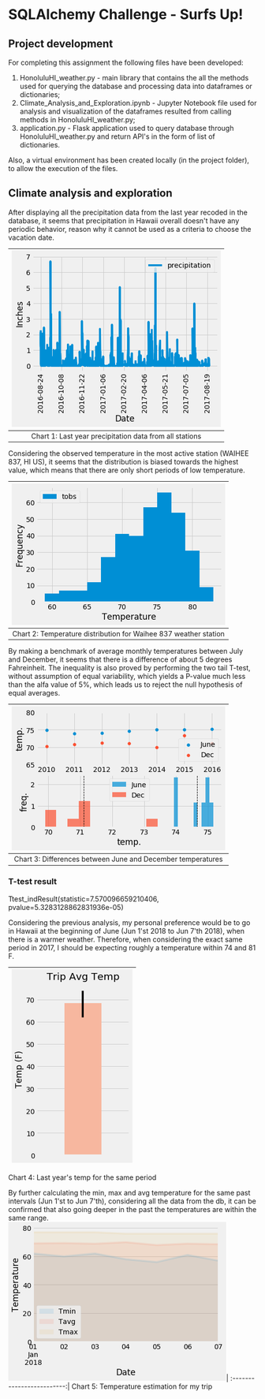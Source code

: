 # SQLAlchemy Challenge - Surfs Up!

## Project development
For completing this assignment the following files have been developed:

1. HonoluluHI_weather.py - main library that contains the all the methods used for querying the database and processing data into dataframes or dictionaries;
2. Climate_Analysis_and_Exploration.ipynb - Jupyter Notebook file used for analysis and visualization of the dataframes resulted from calling methods in HonoluluHI_weather.py;
3. application.py - Flask application used to query database through HonoluluHI_weather.py and return API's in the form of list of dictionaries.

Also, a virtual environment has been created locally (in the project folder), to allow the execution of the files.

## Climate analysis and exploration
After displaying all the precipitation data from the last year recoded in the database, it seems that precipitation in Hawaii overall doesn't have any periodic behavior, reason why it cannot be used as a criteria to choose the vacation date.

<img src=Images/Precipitation_chart.png >|
:-------------------------:|
Chart 1: Last year precipitation data from all stations|

Considering the observed temperature in the most active station (WAIHEE 837, HI US), it seems that the distribution is biased towards the highest value, which means that there are only short periods of low temperature.

<img src=Images/Temp_hist.png >|
:-------------------------:|
Chart 2: Temperature distribution for Waihee 837 weather station|

By making a benchmark of average monthly temperatures between July and December, it seems that there is a difference of about 5 degrees Fahreinheit. The inequality is also proved by performing the two tail T-test, without assumption of equal variability, which yields a P-value much less than the alfa value of 5%, which leads us to reject the null hypothesis of equal averages.

<img src=Images/Ttest.png >|
:-------------------------:|
Chart 3: Differences between June and December temperatures|
### T-test result
Ttest_indResult(statistic=7.570096659210406, pvalue=5.3283128862831936e-05)


Considering the previous analysis, my personal preference would be to go in Hawaii at the beginning of June (Jun 1'st 2018 to Jun 7'th 2018), when there is a warmer weather. Therefore, when considering the exact same period in 2017, I should be expecting roughly a temperature within 74 and 81 F.

<img src=Images/TripTemp_bar.png >|
:-------------------------:|
Chart 4: Last year's temp for the same period

By further calculating the min, max and avg temperature for the same past intervals (Jun 1'st to Jun 7'th), considering all the data from the db, it can be confirmed that also going deeper in the past the temperatures are within the same range.
<img src=Images/WeatherRainfall_area.png >|
:-------------------------:|
Chart 5: Temperature estimation for my trip


